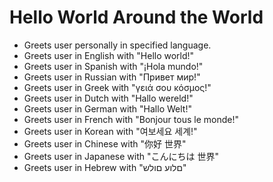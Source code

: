 # Hello World Around the World

* Greets user personally in specified language.
* Greets user in English with "Hello world!"
* Greets user in Spanish with "¡Hola mundo!"
* Greets user in Russian with "Привет мир!"
* Greets user in Greek with "γειά σου κόσμος!"
* Greets user in Dutch with "Hallo wereld!"
* Greets user in German with "Hallo Welt!"
* Greets user in French with "Bonjour tous le monde!"
* Greets user in Korean with "여보세요 세계!"
* Greets user in Chinese with "你好 世界"
* Greets user in Japanese with "こんにちは 世界"
* Greets user in Hebrew with "םלוע םולש"
